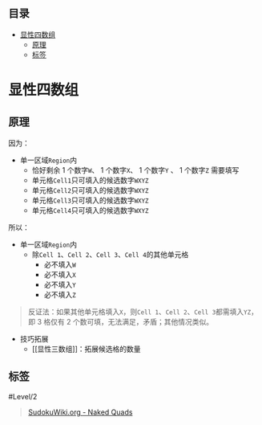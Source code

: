 <!-- START doctoc generated TOC please keep comment here to allow auto update -->
<!-- DON'T EDIT THIS SECTION, INSTEAD RE-RUN doctoc TO UPDATE -->
## 目录

- [显性四数组](#%E6%98%BE%E6%80%A7%E5%9B%9B%E6%95%B0%E7%BB%84)
  - [原理](#%E5%8E%9F%E7%90%86)
  - [标签](#%E6%A0%87%E7%AD%BE)

<!-- END doctoc generated TOC please keep comment here to allow auto update -->

# 显性四数组

## 原理

因为：
- 单一区域`Region`内
	- 恰好剩余 1 个数字`W`、 1 个数字`X`、 1 个数字`Y` 、 1 个数字`Z` 需要填写
	- 单元格`Cell1`只可填入的候选数字`WXYZ`
	- 单元格`Cell2`只可填入的候选数字`WXYZ`
	- 单元格`Cell3`只可填入的候选数字`WXYZ`
	- 单元格`Cell4`只可填入的候选数字`WXYZ`

所以：
- 单一区域`Region`内
	- 除`Cell 1`、`Cell 2`、`Cell 3`、`Cell 4`的其他单元格
		- 必不填入`W`
		- 必不填入`X`
		- 必不填入`Y`
		- 必不填入`Z`
> 反证法：如果其他单元格填入`X`，则`Cell 1`、`Cell 2`、`Cell 3`都需填入`YZ`，即 3 格仅有 2 个数可填，无法满足，矛盾；其他情况类似。

- 技巧拓展
	- [[显性三数组]]：拓展候选格的数量

## 标签

#Level/2

> [SudokuWiki.org - Naked Quads](https://www.sudokuwiki.org/Naked_Candidates#NQ)
